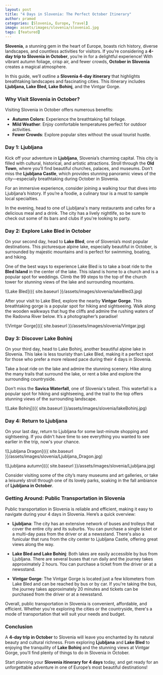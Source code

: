 ```yaml
---
layout: post
title: "4 Days in Slovenia: The Perfect October Itinerary"
author: pramod
categories: [Slovenia, Europe, Travel]
image: assets/images/slovenia/slovenia1.jpg
tags: [featured]
---
```


**Slovenia**, a stunning gem in the heart of Europe, boasts rich history, diverse landscapes, and countless activities for visitors. If you’re considering a **4-day trip to Slovenia in October**, you’re in for a delightful experience! With vibrant autumn foliage, crisp air, and fewer crowds, **October in Slovenia** creates a magical atmosphere.

In this guide, we’ll outline a **Slovenia 4-day itinerary** that highlights breathtaking landscapes and fascinating cities. This itinerary includes **Ljubljana, Lake Bled, Lake Bohinj**, and the Vintgar Gorge.

### Why Visit Slovenia in October?
Visiting Slovenia in October offers numerous benefits:

* **Autumn Colors**: Experience the breathtaking fall foliage.
* **Mild Weather**: Enjoy comfortable temperatures perfect for outdoor activities.
* **Fewer Crowds**: Explore popular sites without the usual tourist hustle.
### Day 1: Ljubljana

Kick off your adventure in **Ljubljana**, Slovenia’s charming capital. This city is filled with cultural, historical, and artistic attractions. Stroll through the **Old Town**, where you’ll find beautiful churches, palaces, and museums. Don’t miss the **Ljubljana Castle**, which provides stunning panoramic views of the city—especially breathtaking during October in Slovenia.

For an immersive experience, consider joining a walking tour that dives into Ljubljana’s history. If you’re a foodie, a culinary tour is a must to sample local specialties.

In the evening, head to one of Ljubljana's many restaurants and cafes for a delicious meal and a drink. The city has a lively nightlife, so be sure to check out some of its bars and clubs if you're looking to party.

### Day 2: Explore Lake Bled in October

On your second day, head to **Lake Bled**, one of Slovenia’s most popular destinations. This picturesque alpine lake, especially beautiful in October, is surrounded by majestic mountains and is perfect for swimming, boating, and hiking.

One of the best ways to experience Lake Bled is to take a boat ride to the **Bled Island** in the center of the lake. This island is home to a church and is a popular spot for weddings. Climb the 99 steps to the top of the church tower for stunning views of the lake and surrounding mountains.

![Lake Bled]({{ site.baseurl }}/assets/images/slovenia/lakeBled3.jpg)

After your visit to Lake Bled, explore the nearby **Vintgar Gorge**. This breathtaking gorge is a popular spot for hiking and sightseeing. Walk along the wooden walkways that hug the cliffs and admire the rushing waters of the Radovna River below. It’s a photographer’s paradise!

![Vintgar Gorge]({{ site.baseurl }}/assets/images/slovenia/Vintgar.jpg)

### Day 3: Discover Lake Bohinj

On your third day, head to Lake Bohinj, another beautiful alpine lake in Slovenia. This lake is less touristy than Lake Bled, making it a perfect spot for those who prefer a more relaxed pace during their 4 days in Slovenia.

Take a boat ride on the lake and admire the stunning scenery. Hike along the many trails that surround the lake, or rent a bike and explore the surrounding countryside.

Don’t miss the **Savica Waterfall**, one of Slovenia's tallest. This waterfall is a popular spot for hiking and sightseeing, and the trail to the top offers stunning views of the surrounding landscape.

![Lake Bohinj]({{ site.baseurl }}/assets/images/slovenia/lakeBohinj.jpg)

### Day 4: Return to Ljubljana

On your last day, return to Ljubljana for some last-minute shopping and sightseeing. If you didn't have time to see everything you wanted to see earlier in the trip, now's your chance.

![Ljubljana Dragon]({{ site.baseurl }}/assets/images/slovenia/Ljubljana_Dragon.jpg)

![Ljubljana autumn]({{ site.baseurl }}/assets/images/slovenia/Ljubljana.jpg)

Consider visiting some of the city’s many museums and art galleries, or take a leisurely stroll through one of its lovely parks, soaking in the fall ambiance of **Ljubljana in October**.

### Getting Around: Public Transportation in Slovenia

Public transportation in Slovenia is reliable and efficient, making it easy to navigate during your 4 days in Slovenia. Here’s a quick overview:

* **Ljubljana**: The city has an extensive network of buses and trolleys that cover the entire city and its suburbs. You can purchase a single ticket or a multi-day pass from the driver or at a newsstand. There's also a funicular that runs from the city center to Ljubljana Castle, offering great views along the way.

* **Lake Bled and Lake Bohinj**: Both lakes are easily accessible by bus from Ljubljana. There are several buses that run daily and the journey takes approximately 2 hours. You can purchase a ticket from the driver or at a newsstand.

* **Vintgar Gorge**: The Vintgar Gorge is located just a few kilometers from Lake Bled and can be reached by bus or by car. If you're taking the bus, the journey takes approximately 20 minutes and tickets can be purchased from the driver or at a newsstand.

Overall, public transportation in Slovenia is convenient, affordable, and efficient. Whether you're exploring the cities or the countryside, there's a mode of transportation that will suit your needs and budget.

### Conclusion
A **4-day trip in October** to Slovenia will leave you enchanted by its natural beauty and cultural richness. From exploring **Ljubljana** and **Lake Bled** to enjoying the tranquility of **Lake Bohinj** and the stunning views at Vintgar Gorge, you’ll find plenty of things to do in Slovenia in October.

Start planning your **Slovenia itinerary for 4 days** today, and get ready for an unforgettable adventure in one of Europe’s most beautiful destinations!
